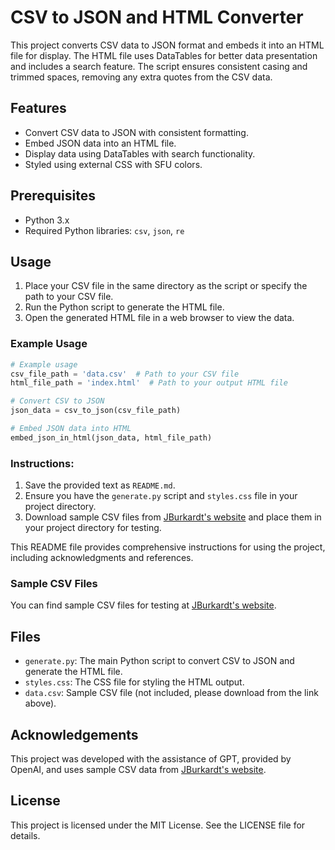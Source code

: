 # CSV to JSON and HTML Converter

This project converts CSV data to JSON format and embeds it into an HTML file for display. The HTML file uses DataTables for better data presentation and includes a search feature. The script ensures consistent casing and trimmed spaces, removing any extra quotes from the CSV data.

## Features

- Convert CSV data to JSON with consistent formatting.
- Embed JSON data into an HTML file.
- Display data using DataTables with search functionality.
- Styled using external CSS with SFU colors.

## Prerequisites

- Python 3.x
- Required Python libraries: `csv`, `json`, `re`

## Usage

1. Place your CSV file in the same directory as the script or specify the path to your CSV file.
2. Run the Python script to generate the HTML file.
3. Open the generated HTML file in a web browser to view the data.

### Example Usage

```python
# Example usage
csv_file_path = 'data.csv'  # Path to your CSV file
html_file_path = 'index.html'  # Path to your output HTML file

# Convert CSV to JSON
json_data = csv_to_json(csv_file_path)

# Embed JSON data into HTML
embed_json_in_html(json_data, html_file_path)
```

### Instructions:

1. Save the provided text as `README.md`.
2. Ensure you have the `generate.py` script and `styles.css` file in your project directory.
3. Download sample CSV files from [JBurkardt's website](https://people.sc.fsu.edu/~jburkardt/data/csv/csv.html) and place them in your project directory for testing.

This README file provides comprehensive instructions for using the project, including acknowledgments and references.

### Sample CSV Files

You can find sample CSV files for testing at [JBurkardt's website](https://people.sc.fsu.edu/~jburkardt/data/csv/csv.html).

## Files

- `generate.py`: The main Python script to convert CSV to JSON and generate the HTML file.
- `styles.css`: The CSS file for styling the HTML output.
- `data.csv`: Sample CSV file (not included, please download from the link above).

## Acknowledgements

This project was developed with the assistance of GPT, provided by OpenAI, and uses sample CSV data from [JBurkardt's website](https://people.sc.fsu.edu/~jburkardt/data/csv/csv.html).

## License

This project is licensed under the MIT License. See the LICENSE file for details.

<pre><div class="dark bg-gray-950 rounded-md border-[0.5px] border-token-border-medium"><div class="flex items-center relative text-token-text-secondary bg-token-main-surface-secondary px-4 py-2 text-xs font-sans justify-between rounded-t-md"><span></span></div></div></pre>
